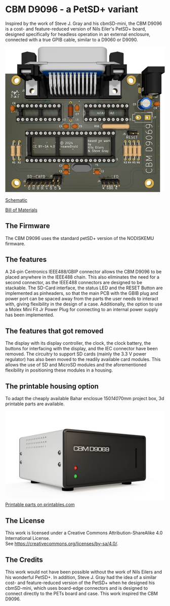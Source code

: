 # CBM D9096 - a PetSD+ variant
Inspired by the work of Steve J. Gray and his cbmSD-mini, the CBM D9096 is a cost- and feature-reduced version of Nils Eiler's PetSD+ board, designed specifically for headless operation in an external enclosure, connected with a true GPIB cable, similar to a D9060 or D9090.

![CBM 9096 render](https://github.com/InsaneDruid/cbm-d9096/blob/main/images/cbm-d9096_render.png)

[Schematic](https://github.com/InsaneDruid/cbm-d9096/blob/main/cbm-d9096.pdf "Schematic")  

[Bill of Materials](https://htmlpreview.github.io/?https://github.com/InsaneDruid/cbm-d9096/blob/main/bom/cbm-d9096_bom.html "Bill of Materials")

## The Firmware
The CBM D9096 uses the standard petSD+ version of the NODISKEMU firmware.

## The features
A 24-pin Centronics IEEE488/GBIP connector allows the CBM D9096 to be placed anywhere in the IEEE488 chain. This also eliminates the need for a second connector, as the IEEE488 connectors are designed to be stackable.
The SD-Card interface, the status LED and the RESET Button are implemented as pinheaders, so that the main PCB with the GBIB plug and power port can be spaced away from the parts the user needs to interact with, giving flexibility in the design of a case. Additionally, the option to use a Molex Mini Fit Jr Power Plug for connecting to an internal power supply has been implemented.

## The features that got removed
The display with its display controller, the clock, the clock battery, the buttons for interfacing with the display, and the IEC connector have been removed. The circuitry to support SD cards (mainly the 3.3 V power regulator) has also been moved to the readily available card modules. This allows the use of SD and MicroSD modules and the aforementioned flexibility in positioning these modules in a housing.

## The printable housing option
To adapt the cheaply available Bahar enclosue 150*140*70mm project box, 3d printable parts are available.

![Case render](https://github.com/InsaneDruid/cbm-d9096/blob/main/images/case_render.png)
[Printable parts on printables.com](https://www.printables.com/model/878141-cbm-d9069/ "Printable parts on printables.com")  

## The License
This work is licensed under a Creative Commons Attribution-ShareAlike 4.0 International License.  
See https://creativecommons.org/licenses/by-sa/4.0/.

## The Credits
This work would not have been possible without the work of Nils Eilers and his wonderful PetSD+. In addition, Steve J. Gray had the idea of a similar cost- and feature-reduced version of the PetSD+ when he designed his cbmSD-mini, which uses board-edge connectors and is designed to connect directly to the PETs board and case. This work inspired the CBM D9096.
